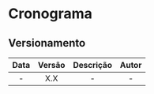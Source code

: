 # Cronograma

## Versionamento

| Data | Versão | Descrição | Autor |
|:----:|:----:|:---------:|:-----:|
|-|X.X| - | - |